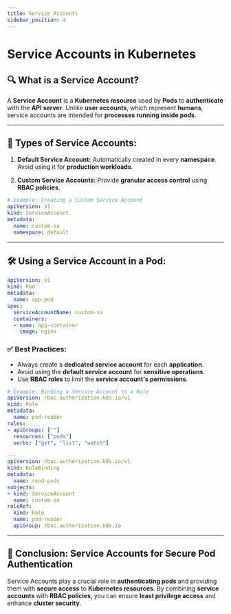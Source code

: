 ```yaml
---
title: Service Accounts
sidebar_position: 4
---
```


# Service Accounts in Kubernetes

## 🔍 **What is a Service Account?**

A **Service Account** is a **Kubernetes resource** used by **Pods** to **authenticate** with the **API server**. Unlike **user accounts**, which represent **humans**, service accounts are intended for **processes running inside pods**.

---

## 📂 **Types of Service Accounts:**

1. **Default Service Account:**
   Automatically created in every **namespace**.
   Avoid using it for **production workloads**.

2. **Custom Service Accounts:**
   Provide **granular access control** using **RBAC policies**.

```yaml
# Example: Creating a Custom Service Account
apiVersion: v1
kind: ServiceAccount
metadata:
  name: custom-sa
  namespace: default
```

---

## 🛠️ **Using a Service Account in a Pod:**

```yaml
apiVersion: v1
kind: Pod
metadata:
  name: app-pod
spec:
  serviceAccountName: custom-sa
  containers:
  - name: app-container
    image: nginx
```

### ✅ **Best Practices:**

- Always create a **dedicated service account** for each **application**.
- Avoid using the **default service account** for **sensitive operations**.
- Use **RBAC roles** to limit the **service account's permissions**.

```yaml
# Example: Binding a Service Account to a Role
apiVersion: rbac.authorization.k8s.io/v1
kind: Role
metadata:
  name: pod-reader
rules:
- apiGroups: [""]
  resources: ["pods"]
  verbs: ["get", "list", "watch"]

---
apiVersion: rbac.authorization.k8s.io/v1
kind: RoleBinding
metadata:
  name: read-pods
subjects:
- kind: ServiceAccount
  name: custom-sa
roleRef:
  kind: Role
  name: pod-reader
  apiGroup: rbac.authorization.k8s.io
```

---

## 🔐 **Conclusion: Service Accounts for Secure Pod Authentication**

Service Accounts play a crucial role in **authenticating pods** and providing them with **secure access** to **Kubernetes resources**. By combining **service accounts** with **RBAC policies**, you can ensure **least privilege access** and enhance **cluster security**.
